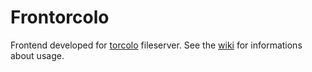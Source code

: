 # Frontorcolo

Frontend developed for [torcolo](https://github.com/proc-hetta/torcolo) fileserver. See the [wiki](https://github.com/proc-hetta/frontorcolo/wiki) for informations about usage.
